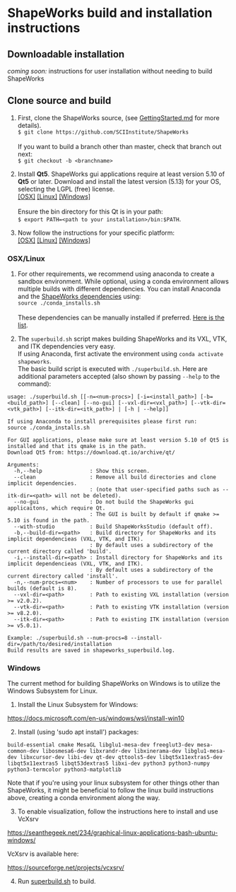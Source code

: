 # ShapeWorks build and installation instructions

## Downloadable installation

_coming soon:_ instructions for user installation without needing to build ShapeWorks

## Clone source and build

1. First, clone the ShapeWorks source, (see [GettingStarted.md](GettingStarted.md#source-and-branches) for more details).  
`$ git clone https://github.com/SCIInstitute/ShapeWorks`  
<br>If you want to build a branch other than master, check that branch out next:  
`$ git checkout -b <branchname>`

2. Install **Qt5**. ShapeWorks gui applications require at least version 5.10 of **Qt5** or later. Download and install the latest version (5.13) for your OS, selecting the LGPL (free) license.  
[[OSX]](https://download.qt.io/archive/qt/5.13/5.13.0/qt-opensource-mac-x64-5.13.0.dmg) [[Linux]](https://download.qt.io/archive/qt/5.13/5.13.0/qt-opensource-linux-x64-5.13.0.run) [[Windows]](https://download.qt.io/archive/qt/5.13/5.13.0/qt-opensource-windows-x86-5.13.0.exe)  
<br>Ensure the bin directory for this Qt is in your path:  
`$ export PATH=<path to your installation>/bin:$PATH`.

3. Now follow the instructions for your specific platform:  
[[OSX]](#osx/linux) [[Linux]](#osx/linux) [[Windows]](#windows)


### OSX/Linux

1. For other requirements, we recommend using anaconda to create a sandbox environment. While optional, using a conda environment allows multiple builds with different dependencies. You can install Anaconda and the [ShapeWorks dependencies](deps.txt) using:  
`source ./conda_installs.sh`  
<br>These dependencies can be manually installed if preferred. [Here is the list](deps.txt).

2. The `superbuild.sh` script makes building ShapeWorks and its VXL, VTK, and ITK dependencies very easy.  
If using Anaconda, first activate the environment using `conda activate shapeworks`.  
The basic build script is executed with `./superbuild.sh`. Here are additional parameters accepted (also shown by passing `--help` to the command):
```
usage: ./superbuild.sh [[-n=<num-procs>] [-i=<install_path>] [-b=<build_path>] [--clean] [--no-gui] [--vxl-dir=<vxl_path>] [--vtk-dir=<vtk_path>] [--itk-dir=<itk_path>] | [-h | --help]]

If using Anaconda to install prerequisites please first run:
source ./conda_installs.sh

For GUI applications, please make sure at least version 5.10 of Qt5 is installed and that its qmake is in the path.
Download Qt5 from: https://download.qt.io/archive/qt/

Arguments:
  -h,--help               : Show this screen.
  --clean                 : Remove all build directories and clone implicit dependencies.
                          : (note that user-specified paths such as --itk-dir=<path> will not be deleted).
  --no-gui                : Do not build the ShapeWorks gui applicaitons, which require Qt.
                          : The GUI is built by default if qmake >= 5.10 is found in the path.
  --with-studio           : Build ShapeWorksStudio (default off).
  -b,--build-dir=<path>   : Build directory for ShapeWorks and its implicit dependencieas (VXL, VTK, and ITK).
                          : By default uses a subdirectory of the current directory called 'build'.
  -i,--install-dir=<path> : Install directory for ShapeWorks and its implicit dependencieas (VXL, VTK, and ITK).
                          : By default uses a subdirectory of the current directory called 'install'.
  -n,--num-procs=<num>    : Number of processors to use for parallel builds (default is 8).
  --vxl-dir=<path>        : Path to existing VXL installation (version >= v2.0.2).
  --vtk-dir=<path>        : Path to existing VTK installation (version >= v8.2.0).
  --itk-dir=<path>        : Path to existing ITK installation (version >= v5.0.1).

Example: ./superbuild.sh --num-procs=8 --install-dir=/path/to/desired/installation
Build results are saved in shapeworks_superbuild.log.
```

### Windows

The current method for building ShapeWorks on Windows is to utilize the Windows Subsystem for Linux.

1. Install the Linux Subsystem for Windows:

https://docs.microsoft.com/en-us/windows/wsl/install-win10

2. Install (using 'sudo apt install') packages:
```
build-essential cmake MesaGL libglu1-mesa-dev freeglut3-dev mesa-common-dev libosmesa6-dev libxrandr-dev libxinerama-dev libglu1-mesa-dev libxcursor-dev libi-dev qt-dev qttools5-dev libqt5x11extras5-dev libqt5x11extras5 libqt53dextras5 libxi-dev python3 python3-numpy python3-termcolor python3-matplotlib
```
Note that if you're using your linux subsystem for other things other than ShapeWorks, it might be beneficial to follow the linux build instructions above, creating a conda environment along the way.

3. To enable visualization, follow the instructions here to install and use VcXsrv

https://seanthegeek.net/234/graphical-linux-applications-bash-ubuntu-windows/

VcXsrv is available here:

https://sourceforge.net/projects/vcxsrv/

4. Run [superbuild.sh](superbuild.sh) to build.
